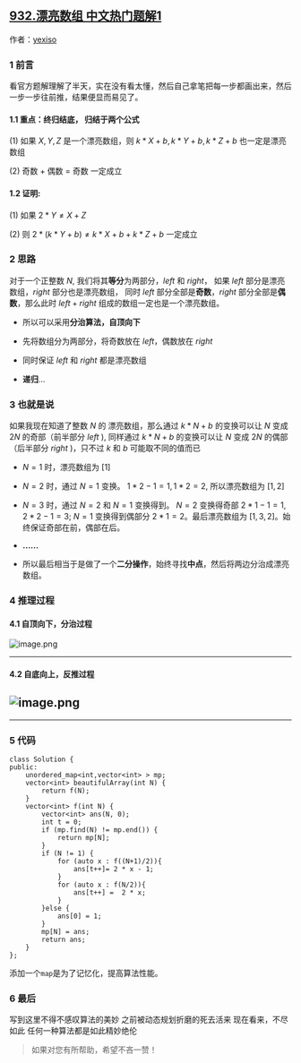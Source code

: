 ## [932.漂亮数组 中文热门题解1](https://leetcode.cn/problems/beautiful-array/solutions/100000/c-fen-zhi-fa-dai-tu-pian-jie-shi-by-avphn4vwuo)

作者：[yexiso](https://leetcode.cn/u/yexiso)
### 1 前言

看官方题解理解了半天，实在没有看太懂，然后自己拿笔把每一步都画出来，然后一步一步往前推，结果便显而易见了。

#### 1.1 重点：终归结底， 归结于两个公式

(1) 如果 ${ X, Y, Z }$ 是一个漂亮数组，则 ${ k * X + b, k * Y + b, k * Z + b }$ 也一定是漂亮数组

(2) 奇数 + 偶数 = 奇数 一定成立

#### 1.2 证明:

(1) 如果 $2*Y \ne X+Z$

(2) 则 $2*(k * Y + b) \ne k*X+b+k*Z+b$ 一定成立

### 2 思路

对于一个正整数 $N$, 我们将其**等分**为两部分，$left$ 和 $right$， 如果 $left$ 部分是漂亮数组，$right$ 部分也是漂亮数组， 同时 $left$ 部分全部是**奇数**，$right$ 部分全部是**偶数**，那么此时 $left + right$ 组成的数组一定也是一个漂亮数组。

-   所以可以采用**分治算法，自顶向下**

-   先将数组分为两部分，将奇数放在 $left$，偶数放在 $right$

-   同时保证 $left$ 和 $right$ 都是漂亮数组

-   **递归**...

### 3 也就是说

如果我现在知道了整数 $N$ 的 漂亮数组，那么通过 $k * N + b$ 的变换可以让 $N$ 变成 $2N$ 的奇部（前半部分 $left$ ), 同样通过 $k * N + b$ 的变换可以让 $N$ 变成 $2N$ 的偶部（后半部分 $right$ )，只不过 $k$ 和 $b$ 可能取不同的值而已

-   $N = 1$ 时，漂亮数组为 $[1]$

-   $N = 2$ 时，通过 $N = 1$ 变换。 $1 * 2-1 = 1, 1 * 2= 2$, 所以漂亮数组为 $[1,2]$

-   $N = 3$ 时，通过 $N = 2$ 和 $N = 1$ 变换得到。 $N = 2$ 变换得奇部 $2 * 1 - 1 = 1, 2 * 2 - 1 = 3$; $N = 1$ 变换得到偶部分 $2 * 1 = 2$。最后漂亮数组为 $[1, 3, 2]$。始终保证奇部在前，偶部在后。

-   **......**

-   所以最后相当于是做了一个**二分操作**，始终寻找**中点**，然后将两边分治成漂亮数组。

### 4 推理过程

#### 4.1 自顶向下，分治过程

![image.png](https://pic.leetcode-cn.com/1603376156-WeAWSQ-image.png)

***

#### 4.2 自底向上，反推过程

## ![image.png](https://pic.leetcode-cn.com/1603381735-QVBUfx-image.png)

***

### 5 代码

```
class Solution {
public:
    unordered_map<int,vector<int> > mp;
    vector<int> beautifulArray(int N) {
        return f(N);
    }
    vector<int> f(int N) {
        vector<int> ans(N, 0);
        int t = 0;
        if (mp.find(N) != mp.end()) {
            return mp[N];
        }
        if (N != 1) {
            for (auto x : f((N+1)/2)){
                ans[t++]= 2 * x - 1;
            } 
            for (auto x : f(N/2)){
                ans[t++] =  2 * x;
            }
        }else {
            ans[0] = 1;
        }
        mp[N] = ans;
        return ans;
    }
};
```

添加一个`map`是为了记忆化，提高算法性能。

### 6 最后

写到这里不得不感叹算法的美妙
之前被动态规划折磨的死去活来
现在看来，不尽如此
任何一种算法都是如此精妙绝伦

> 如果对您有所帮助，希望不吝一赞！
